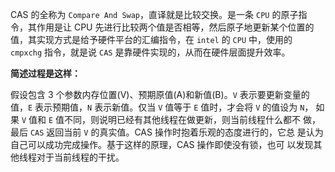 
CAS 的全称为 `Compare And Swap`，直译就是比较交换。是一条 `CPU` 的原子指 令，其作用是让 CPU 先进行比较两个值是否相等，然后原子地更新某个位置的 值，其实现方式是给予硬件平台的汇编指令，在 `intel` 的 `CPU` 中，使用的 `cmpxchg` 指令，就是说 `CAS` 是靠硬件实现的，从而在硬件层面提升效率。

**简述过程是这样：**

假设包含 3 个参数内存位置(V)、预期原值(A)和新值(B)。`V` 表示要更新变量的 值，`E` 表示预期值，`N` 表示新值。仅当 `V` 值等于 `E` 值时，才会将 `V` 的值设为 `N`， 如果 `V` 值和 `E` 值不同，则说明已经有其他线程在做更新，则当前线程什么都不 做，最后 `CAS` 返回当前 `V` 的真实值。CAS 操作时抱着乐观的态度进行的，它总 是认为自己可以成功完成操作。基于这样的原理，CAS 操作即使没有锁，也可 以发现其他线程对于当前线程的干扰。